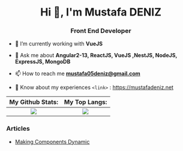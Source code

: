 <h1 align="center">Hi 👋, I'm Mustafa DENIZ</h1>
<h3 align="center">Front End Developer</h3>

- 🌱 I’m currently working with **VueJS**

- 💬 Ask me about **Angular2-13, ReactJS, VueJS ,NestJS, NodeJS, ExpressJS, MongoDB**

- 📫 How to reach me **mustafa05deniz@gmail.com**

- 📄 Know about my experiences `<link>` : <https://mustafadeniz.net>

| My Github Stats:            |  My Top Langs: |
:-------------------------:|:-------------------------:
![](https://github-readme-stats.vercel.app/api?username=mustafa05deniz&count_private=true&theme=swift&show_icons=true&hide=contribs,prs) |  ![](https://github-readme-stats.vercel.app/api/top-langs/?username=kerimdemir&layout=compact&count_private=true&theme=swift&show_icons=true&hide=contribs,prs)


<h3>Articles</h3>
<ul>
  <li>
    <a href="https://medium.com/p/d06568f51653" target="_blank">Making Components Dynamic</a>
  </li>
  </ul>
